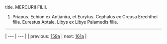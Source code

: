 title. MERCURII FILII.



1. Priapus. Echion ex Antianira, et Eurytus. Cephalus ex Creusa Erechthei filia. Eurestus Aptale. Libys ex Libye Palamedis filia.



---

| --- | --- |
| previous: [159a](../159a/) | next: [161a](../161a/) |